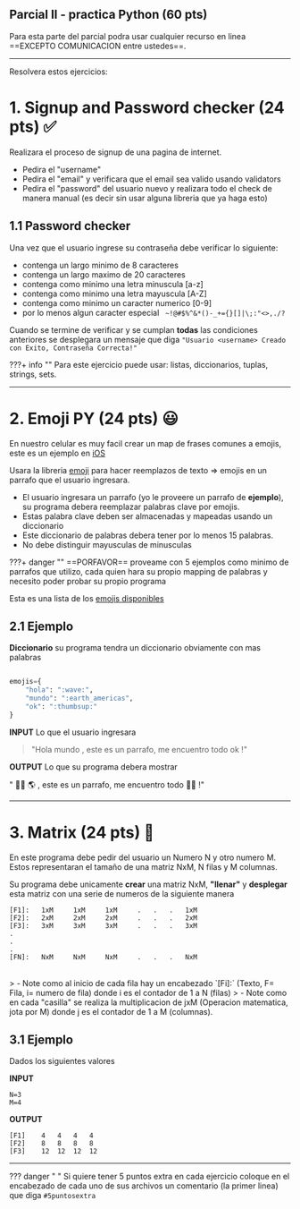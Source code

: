 ## Parcial II - practica Python (60 pts)


Para esta parte del parcial podra usar cualquier recurso en linea ==EXCEPTO COMUNICACION entre ustedes==.


---

Resolvera estos ejercicios:


# 1. Signup and Password checker (24 pts) ✅

Realizara el proceso de signup de una pagina de internet.

- Pedira el "username"
- Pedira el "email" y verificara que el email sea valido usando validators
- Pedira el "password" del usuario nuevo y realizara todo el check de manera manual (es decir sin usar alguna libreria que ya haga esto)

## 1.1 Password checker

Una vez que el usuario ingrese su contraseña debe verificar lo siguiente:

- contenga un largo minimo de 8 caracteres
- contenga un largo maximo de 20 caracteres
- contenga como minimo una letra minuscula [a-z]
- contenga como minimo una letra mayuscula [A-Z]
- contenga como minimo un caracter numerico [0-9]
- por lo menos algun caracter especial  ` ~!@#$%^&*()-_+={}[]|\;:"<>,./?`

Cuando se termine de verificar y se cumplan **todas** las condiciones anteriores se desplegara un mensaje que diga `"Usuario <username> Creado con Exito, Contraseña Correcta!"`

???+ info ""
    Para este ejercicio puede usar: listas, diccionarios, tuplas, strings, sets.

---

# 2. Emoji PY (24 pts) 😃

En nuestro celular es muy facil crear un map de frases comunes a emojis, este es un ejemplo en [iOS](https://thesweetsetup.com/set-text-replacements-frequently-used-emoji-special-characters-ios/)

Usara la libreria [emoji](https://pypi.org/project/emoji/) para hacer reemplazos de texto => emojis en un parrafo que el usuario ingresara.


- El usuario ingresara un parrafo (yo le proveere un parrafo de **ejemplo**), su programa debera reemplazar palabras clave por emojis.
- Estas palabra clave deben ser almacenadas y mapeadas usando un diccionario
- Este diccionario de palabras debera tener por lo menos 15 palabras.
- No debe distinguir mayusculas de minusculas


???+ danger ""
    ==PORFAVOR== proveame con 5 ejemplos como minimo de parrafos que utilizo, cada quien hara su propio mapping de palabras y necesito poder probar su propio programa


Esta es una lista de los [emojis disponibles](https://www.webfx.com/tools/emoji-cheat-sheet/)

## 2.1 Ejemplo

**Diccionario** su programa tendra un diccionario obviamente con mas palabras
```python

emojis={
    "hola": ":wave:",
    "mundo": ":earth_americas",
    "ok": ":thumbsup:"
}
```

**INPUT** Lo que el usuario ingresara

> "Hola mundo , este es un parrafo, me encuentro todo ok !"

**OUTPUT** Lo que su programa debera mostrar

" 👋🏻 🌎 , este es un parrafo, me encuentro todo 👍🏻 !"



---

# 3. Matrix (24 pts) 🔢

En este programa debe pedir del usuario un Numero N y otro numero M. Estos representaran el tamaño de una matriz NxM, N filas y M columnas.

Su programa debe unicamente **crear** una matriz NxM, **"llenar"** y **desplegar** esta matriz con una serie de numeros de la siguiente manera


```
[F1]:   1xM     1xM     1xM     .   .   .   1xM
[F2]:   2xM     2xM     2xM     .   .   .   2xM
[F3]:   3xM     3xM     3xM     .   .   .   3xM
.
.
.
[FN]:   NxM     NxM     NxM     .   .   .   NxM

```


<br>
> - Note como al inicio de cada fila hay un encabezado `[Fi]:` (Texto, F= Fila, i= numero de fila) donde i es el contador de 1 a N (filas)
> - Note como en cada "casilla" se realiza la multiplicacion de jxM (Operacion matematica, jota por M) donde j es el contador de 1 a M (columnas).

## 3.1 Ejemplo
Dados los siguientes valores

**INPUT**
```
N=3
M=4
```
**OUTPUT**

```
[F1]    4   4   4   4
[F2]    8   8   8   8
[F3]    12  12  12  12
```


---

??? danger " "
    Si quiere tener 5 puntos extra en cada ejercicio coloque en el encabezado de cada uno de sus archivos un comentario (la primer linea) que diga `#5puntosextra`
